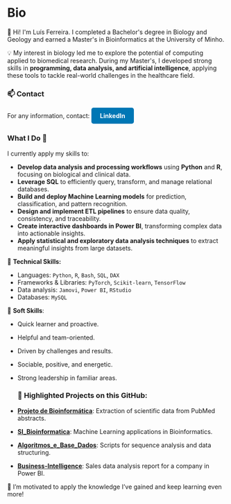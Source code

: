 # Bio

👋 Hi! I'm Luís Ferreira. I completed a Bachelor's degree in Biology and Geology and earned a Master's in Bioinformatics at the University of Minho.

💡 My interest in biology led me to explore the potential of computing applied to biomedical research. During my Master's, I developed strong skills in **programming, data analysis, and artificial intelligence**, applying these tools to tackle real-world challenges in the healthcare field.

<h3>📫 Contact</h3>

<p>For any information, contact: 
   <a href="https://www.linkedin.com/in/luisferreira2001/" 
      style="display: inline-block; background-color: #0077b5; color: white; padding: 10px 20px; border-radius: 5px; text-decoration: none; font-weight: bold; font-size: 14px;">
      LinkedIn
   </a>
</p>

### What I Do 🚀

I currently apply my skills to:

- **Develop data analysis and processing workflows** using **Python** and **R**, focusing on biological and clinical data.
- **Leverage SQL** to efficiently query, transform, and manage relational databases.
- **Build and deploy Machine Learning models** for prediction, classification, and pattern recognition.
- **Design and implement ETL pipelines** to ensure data quality, consistency, and traceability.
- **Create interactive dashboards in Power BI**, transforming complex data into actionable insights.
- **Apply statistical and exploratory data analysis techniques** to extract meaningful insights from large datasets.

🔧 **Technical Skills:**
- Languages: `Python`, `R`, `Bash`, `SQL`, `DAX`
- Frameworks & Libraries: `PyTorch`, `Scikit-learn`, `TensorFlow`
- Data analysis: `Jamovi`, `Power BI`, `RStudio` 
- Databases: `MySQL`

🧠 **Soft Skills**:

- Quick learner and proactive.
- Helpful and team-oriented.
- Driven by challenges and results.
- Sociable, positive, and energetic.
- Strong leadership in familiar areas.

  
  ### 📂 **Highlighted Projects on this GitHub:**
- [**Projeto de Bioinformática**](https://github.com/luisfsferreira/Projeto_de_bioinformatica): Extraction of scientific data from PubMed abstracts.
- [**SI_Bioinformatica**](https://github.com/luisfsferreira/SI_Bioinformatica): Machine Learning applications in Bioinformatics.
- [**Algoritmos_e_Base_Dados**](https://github.com/luisfsferreira/Algoritmos_e_Base_Dados): Scripts for sequence analysis and data structuring.
- [**Business-Intelligence**](https://github.com/luisfsferreira/Business-Intelligence): Sales data analysis report for a company in Power BI.

  

🌱 I’m motivated to apply the knowledge I’ve gained and keep learning even more!

